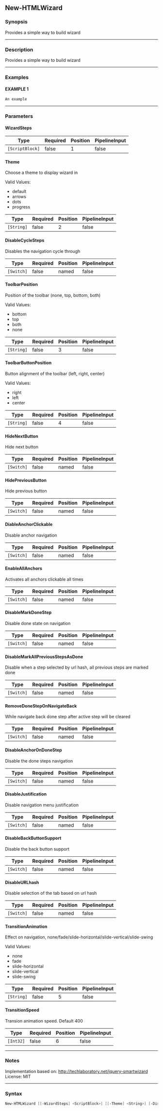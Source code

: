 New-HTMLWizard
--------------




### Synopsis
Provides a simple way to build wizard



---


### Description

Provides a simple way to build wizard



---


### Examples
#### EXAMPLE 1
```PowerShell
An example
```



---


### Parameters
#### **WizardSteps**




|Type           |Required|Position|PipelineInput|
|---------------|--------|--------|-------------|
|`[ScriptBlock]`|false   |1       |false        |



#### **Theme**

Choose a theme to display wizard in



Valid Values:

* default
* arrows
* dots
* progress






|Type      |Required|Position|PipelineInput|
|----------|--------|--------|-------------|
|`[String]`|false   |2       |false        |



#### **DisableCycleSteps**

Disables the navigation cycle through






|Type      |Required|Position|PipelineInput|
|----------|--------|--------|-------------|
|`[Switch]`|false   |named   |false        |



#### **ToolbarPosition**

Position of the toolbar (none, top, bottom, both)



Valid Values:

* bottom
* top
* both
* none






|Type      |Required|Position|PipelineInput|
|----------|--------|--------|-------------|
|`[String]`|false   |3       |false        |



#### **ToolbarButtonPosition**

Button alignment of the toolbar (left, right, center)



Valid Values:

* right
* left
* center






|Type      |Required|Position|PipelineInput|
|----------|--------|--------|-------------|
|`[String]`|false   |4       |false        |



#### **HideNextButton**

Hide next button






|Type      |Required|Position|PipelineInput|
|----------|--------|--------|-------------|
|`[Switch]`|false   |named   |false        |



#### **HidePreviousButton**

Hide previous button






|Type      |Required|Position|PipelineInput|
|----------|--------|--------|-------------|
|`[Switch]`|false   |named   |false        |



#### **DiableAnchorClickable**

Disable anchor navigation






|Type      |Required|Position|PipelineInput|
|----------|--------|--------|-------------|
|`[Switch]`|false   |named   |false        |



#### **EnableAllAnchors**

Activates all anchors clickable all times






|Type      |Required|Position|PipelineInput|
|----------|--------|--------|-------------|
|`[Switch]`|false   |named   |false        |



#### **DisableMarkDoneStep**

Disable done state on navigation






|Type      |Required|Position|PipelineInput|
|----------|--------|--------|-------------|
|`[Switch]`|false   |named   |false        |



#### **DisableMarkAllPreviousStepsAsDone**

Disable when a step selected by url hash, all previous steps are marked done






|Type      |Required|Position|PipelineInput|
|----------|--------|--------|-------------|
|`[Switch]`|false   |named   |false        |



#### **RemoveDoneStepOnNavigateBack**

While navigate back done step after active step will be cleared






|Type      |Required|Position|PipelineInput|
|----------|--------|--------|-------------|
|`[Switch]`|false   |named   |false        |



#### **DisableAnchorOnDoneStep**

Disable the done steps navigation






|Type      |Required|Position|PipelineInput|
|----------|--------|--------|-------------|
|`[Switch]`|false   |named   |false        |



#### **DisableJustification**

Disable navigation menu justification






|Type      |Required|Position|PipelineInput|
|----------|--------|--------|-------------|
|`[Switch]`|false   |named   |false        |



#### **DisableBackButtonSupport**

Disable the back button support






|Type      |Required|Position|PipelineInput|
|----------|--------|--------|-------------|
|`[Switch]`|false   |named   |false        |



#### **DisableURLhash**

Disable selection of the tab based on url hash






|Type      |Required|Position|PipelineInput|
|----------|--------|--------|-------------|
|`[Switch]`|false   |named   |false        |



#### **TransitionAnimation**

Effect on navigation, none/fade/slide-horizontal/slide-vertical/slide-swing



Valid Values:

* none
* fade
* slide-horizontal
* slide-vertical
* slide-swing






|Type      |Required|Position|PipelineInput|
|----------|--------|--------|-------------|
|`[String]`|false   |5       |false        |



#### **TransitionSpeed**

Transion animation speed. Default 400






|Type     |Required|Position|PipelineInput|
|---------|--------|--------|-------------|
|`[Int32]`|false   |6       |false        |





---


### Notes
Implementation based on: http://techlaboratory.net/jquery-smartwizard
License: MIT



---


### Syntax
```PowerShell
New-HTMLWizard [[-WizardSteps] <ScriptBlock>] [[-Theme] <String>] [-DisableCycleSteps] [[-ToolbarPosition] <String>] [[-ToolbarButtonPosition] <String>] [-HideNextButton] [-HidePreviousButton] [-DiableAnchorClickable] [-EnableAllAnchors] [-DisableMarkDoneStep] [-DisableMarkAllPreviousStepsAsDone] [-RemoveDoneStepOnNavigateBack] [-DisableAnchorOnDoneStep] [-DisableJustification] [-DisableBackButtonSupport] [-DisableURLhash] [[-TransitionAnimation] <String>] [[-TransitionSpeed] <Int32>] [<CommonParameters>]
```
